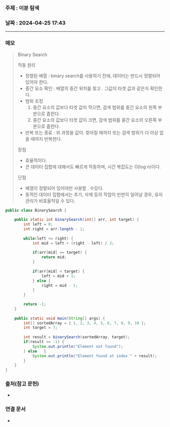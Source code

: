 ### 주제 : 이분 탐색

### 날짜 : 2024-04-25 17:43
----
### 메모
> Binary Search
> 
> 작동 원리
> 	- 정렬된 배열 : binary search를 사용하기 전에, 데이터는 반드시 정렬되어 있어야 한다.
> 	- 중간 요소 확인 : 배열의 중간 위치를 찾고 . 그값이 타겟 값과 같은지 확인한다.
> 	- 범위 조정 
> 		1. 중간 요소의 값보다 타겟 값이 작으면, 검색 범위를 중간 요소의 왼쪽 부분으로 좁힌다.
> 		2. 중간 요소의 값보다 타겟 값이 크면, 검색 범위를 중간 요소의 오른쪽 부분으로 좁힌다.
> 	- 반복 또는 종료 : 위 과정을 값이. 찾아질 때까지 또는 검색 범위가 더 이상 없을 때까지 반복한다.
> 
> 장점
> 	- 효율적이다.
> 	- 큰 데이터 집합에 대해서도 빠르게 작동하며, 시간 복잡도는 O(log n)이다.
> 
> 단점
> 	- 배열이 정렬되어 있어야만 사용할 . 수있다.
> 	- 동적인 데이터 집합에서는 추가, 삭제 등의 작업이 빈번히 일어날 경우, 유지 관리가 비효울적일 수 있다.
```java
public class BinarySearch {  
  
    public static int binarySearch(int[] arr, int target) {  
        int left = 0;  
        int right = arr.length - 1;  
  
        while(left <= right) {  
            int mid = left + (right - left) / 2;  
  
            if(arr[mid] == target) {  
                return mid;  
            }  
  
            if(arr[mid] < target) {  
                left = mid + 1;  
            } else {  
                right = mid - 1;  
            }  
        }  
  
        return -1;  
    }  
  
    public static void main(String[] args) {  
        int[] sortedArray = { 1, 2, 3, 4, 5, 6, 7, 8, 9, 10 };  
        int target = 7;  
  
        int result = binarySearch(sortedArray, target);  
        if(result == -1) {  
            System.out.println("Element not found");  
        } else   {  
            System.out.println("Element found at index " + result);  
        }
    }  
}
```

### 출처(참고 문헌)
-

### 연결 문서
-
